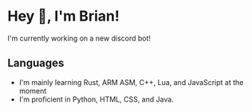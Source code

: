 # Hey 👋, I'm Brian!

I'm currently working on a new discord bot!

## Languages
- I'm mainly learning Rust, ARM ASM, C++, Lua, and JavaScript at the moment
- I'm proficient in Python, HTML, CSS, and Java.

<!--
**brians242/brians242** is a ✨ _special_ ✨ repository because its `README.md` (this file) appears on your GitHub profile.

Here are some ideas to get you started:

- 🔭 I’m currently working on ...
- 🌱 I’m currently learning ...
- 👯 I’m looking to collaborate on ...
- 🤔 I’m looking for help with ...
- 💬 Ask me about ...
- 📫 How to reach me: ...
- 😄 Pronouns: ...
- ⚡ Fun fact: ...
-->
